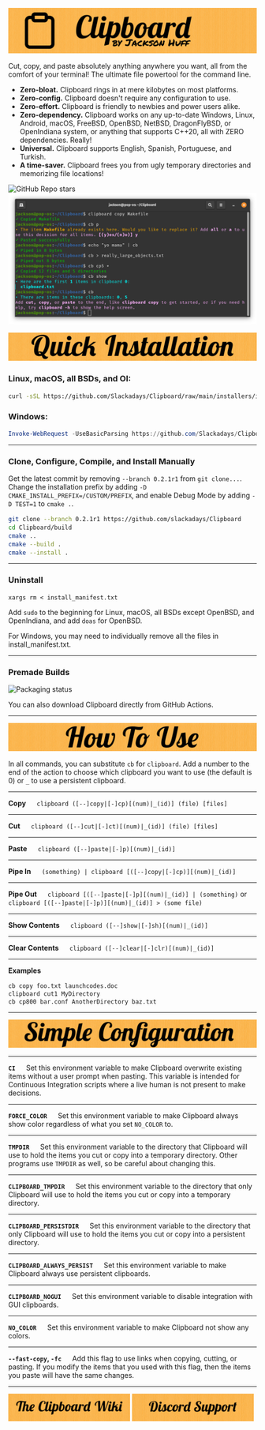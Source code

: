 ![Clipboard Banner](documentation/readme-banners/CBBanner.png)

Cut, copy, and paste absolutely anything anywhere you want, all from the comfort of your terminal! The ultimate file powertool for the command line.

- **Zero-bloat.** Clipboard rings in at mere kilobytes on most platforms.
- **Zero-config.** Clipboard doesn't require any configuration to use.
- **Zero-effort.** Clipboard is friendly to newbies and power users alike.
- **Zero-dependency.** Clipboard works on any up-to-date Windows, Linux, Android, macOS, FreeBSD, OpenBSD, NetBSD, DragonFlyBSD, or OpenIndiana system, or anything that supports C++20, all with ZERO dependencies. Really!
- **Universal.** Clipboard supports English, Spanish, Portuguese, and Turkish.
- **A time-saver.** Clipboard frees you from ugly temporary directories and memorizing file locations!

![GitHub Repo stars](https://img.shields.io/github/stars/slackadays/clipboard?style=for-the-badge)
![Clipboard Demo Image](documentation/readme-banners/CBDemo.png)

![Quick Installation](documentation/readme-banners/CBQuickInstallation.png)
### Linux, macOS, all BSDs, and OI:
```bash
curl -sSL https://github.com/Slackadays/Clipboard/raw/main/installers/install.sh | sh
```
### Windows:
```powershell
Invoke-WebRequest -UseBasicParsing https://github.com/Slackadays/Clipboard/raw/main/installers/install.ps1 | powershell
```

---

### Clone, Configure, Compile, and Install Manually
Get the latest commit by removing `--branch 0.2.1r1` from `git clone...`. Change the installation prefix by adding `-D CMAKE_INSTALL_PREFIX=/CUSTOM/PREFIX`, and enable Debug Mode by adding `-D TEST=1` to `cmake .`.
```bash
git clone --branch 0.2.1r1 https://github.com/slackadays/Clipboard 
cd Clipboard/build
cmake ..
cmake --build .
cmake --install .
```

---

### Uninstall
```
xargs rm < install_manifest.txt
```
Add `sudo` to the beginning for Linux, macOS, all BSDs except OpenBSD, and OpenIndiana, and add `doas` for OpenBSD.

For Windows, you may need to individually remove all the files in install_manifest.txt.

---

### Premade Builds

<a>
    <img src="https://repology.org/badge/vertical-allrepos/clipboard.svg" alt="Packaging status">
</a>

You can also download Clipboard directly from GitHub Actions.

---

![How To Use](documentation/readme-banners/CBHowToUse.png)

In all commands, you can substitute `cb` for `clipboard`. 
Add a number to the end of the action to choose which clipboard you want to use (the default is 0) or `_` to use a persistent clipboard. 

---

**Copy** &emsp; `clipboard ([--]copy|[-]cp)[(num)|_(id)] (file) [files]`

---

**Cut** &emsp; `clipboard ([--]cut|[-]ct)[(num)|_(id)] (file) [files]`

---

**Paste** &emsp; `clipboard ([--]paste|[-]p)[(num)|_(id)]`

---

**Pipe In** &emsp; `(something) | clipboard [([--]copy|[-]cp)][(num)|_(id)]`

---

**Pipe Out** &emsp; `clipboard [([--]paste|[-]p][(num)|_(id)] | (something)` or `clipboard [([--]paste|[-]p)][(num)|_(id)] > (some file)`

---

**Show Contents** &emsp; `clipboard ([--]show|[-]sh)[(num)|_(id)]`

---

**Clear Contents** &emsp; `clipboard ([--]clear|[-]clr)[(num)|_(id)]`

---

**Examples**

```
cb copy foo.txt launchcodes.doc
clipboard cut1 MyDirectory
cb cp800 bar.conf AnotherDirectory baz.txt
```

---

![Simple Configuration](documentation/readme-banners/CBSimpleConfiguration.png)

---

**`CI`** &emsp; Set this environment variable to make Clipboard overwrite existing items without a user prompt when pasting. This variable is intended for Continuous Integration scripts where a live human is not present to make decisions.

---

**`FORCE_COLOR`** &emsp; Set this environment variable to make Clipboard always show color regardless of what you set `NO_COLOR` to.

---

**`TMPDIR`** &emsp; Set this environment variable to the directory that Clipboard will use to hold the items you cut or copy into a temporary directory. Other programs use `TMPDIR` as well, so be careful about changing this.

---

**`CLIPBOARD_TMPDIR`** &emsp; Set this environment variable to the directory that only Clipboard will use to hold the items you cut or copy into a temporary directory.

---

**`CLIPBOARD_PERSISTDIR`** &emsp; Set this environment variable to the directory that only Clipboard will use to hold the items you cut or copy into a persistent directory.

---

**`CLIPBOARD_ALWAYS_PERSIST`** &emsp; Set this environment variable to make Clipboard always use persistent clipboards.

---

**`CLIPBOARD_NOGUI`** &emsp; Set this environment variable to disable integration with GUI clipboards.

---

**`NO_COLOR`** &emsp; Set this environment variable to make Clipboard not show any colors.

---

**`--fast-copy`, `-fc`** &emsp; Add this flag to use links when copying, cutting, or pasting. If you modify the items that you used with this flag, then the items you paste will have the same changes.

---

[<img src="documentation/readme-banners/TheCBWiki.png" width="49%" alt="The Clipboard Wiki" />](https://github.com/Slackadays/Clipboard/wiki)
[<img src="documentation/readme-banners/DiscordSupport.png" width="49%" alt="Discord Support" />](https://discord.gg/J6asnc3pEG)

